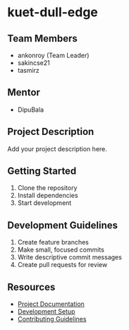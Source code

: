 # kuet-dull-edge

## Team Members
- ankonroy (Team Leader)
- sakincse21
- tasmirz

## Mentor
- DipuBala

## Project Description
Add your project description here.

## Getting Started
1. Clone the repository
2. Install dependencies
3. Start development

## Development Guidelines
1. Create feature branches
2. Make small, focused commits
3. Write descriptive commit messages
4. Create pull requests for review

## Resources
- [Project Documentation](docs/)
- [Development Setup](docs/setup.md)
- [Contributing Guidelines](CONTRIBUTING.md)
